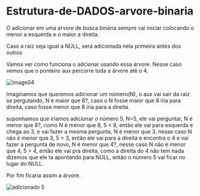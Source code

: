 # Estrutura-de-DADOS-arvore-binaria


O adicionar em uma árvore de busca binária sempre vai iniciar colocando o menor a esquerda e o maior a direita.


Caso a raiz seja igual a NULL, será adicionada nela primeira antes dos outros


Vamos ver como funciona o adcionar usando essa árvore.
Nesse caso vemos que o ponteiro aux percorre toda a árvore até o 4.



![image04](https://user-images.githubusercontent.com/91989796/170873308-01e67ad9-c107-4bc1-8789-999493ac43d2.gif)


Imaginamos que queremos adicionar um número(N), o aux vai sair da raiz se pergutando, N é maior que 8?, caso o N fosse maior que 8 iria para direita, caso fosse
menor que 8 iria para a direita.

suponhamos que iriamos adicionar o número 5, N=5, ele vai perguntar, N é menor que 8?, como N é menor que 8, 5 < 8, então ele vai para esquerda e chega ao 3, e vai fazer a mesma  pergunta, N é menor que 3, nesse caso N não é menor que 3, 5 > 3, então ele vai para a direita e encontra o 4 e vai fazer a pergunta de novo, N é menor que 4?, nesse caso N não é menor que 4, 5 > 4, então ele vai pra direita, como a direita do 4 não tem nada dizemos que ele ta apontando para NULL, então o número 5 vai ficar no lugar do NULL.

Por fim ficaria assim a árvore.


![adicionado 5](https://user-images.githubusercontent.com/91989796/170874902-6eec83ad-9b08-4e85-9d22-71593e1247e1.png)

